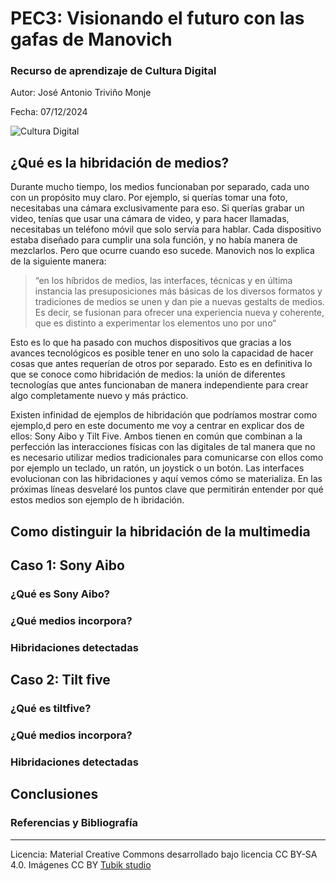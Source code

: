# PEC3: Visionando el futuro con las gafas de Manovich

### Recurso de aprendizaje de Cultura Digital

Autor: José Antonio Triviño Monje

Fecha: 07/12/2024

![Cultura Digital](https://miro.medium.com/max/1400/0*9PyyNvrO2PcD3KuU.png) 

## ¿Qué es la hibridación de medios?

Durante mucho tiempo, los medios funcionaban por separado, cada uno con un propósito muy claro. Por ejemplo, si querías tomar una foto, necesitabas una cámara exclusivamente para eso. Si querías grabar un video, tenías que usar una cámara de video, y para hacer llamadas, necesitabas un teléfono móvil que solo servía para hablar. Cada dispositivo estaba diseñado para cumplir una sola función, y no había manera de mezclarlos. Pero que ocurre cuando eso sucede. Manovich nos lo explica de la siguiente manera:

> “en los híbridos de medios, las interfaces, técnicas y en última instancia las presuposiciones más básicas de los diversos formatos y tradiciones de medios se unen y dan pie a nuevas gestalts de medios. Es decir, se fusionan para ofrecer una experiencia nueva y coherente, que es distinto a experimentar los elementos uno por uno“

Esto es lo que ha pasado con muchos dispositivos que gracias a los avances tecnológicos es posible tener en uno solo la capacidad de hacer cosas que antes requerían de otros por separado. Esto es en definitiva lo que se conoce como hibridación de medios: la unión de diferentes tecnologías que antes funcionaban de manera independiente para crear algo completamente nuevo y más práctico.

Existen infinidad de ejemplos de hibridación que podríamos mostrar como ejemplo,d pero en este documento me voy a centrar en explicar dos de ellos: Sony Aibo y Tilt Five. Ambos tienen en común que  combinan a la perfección las interacciones físicas con las digitales de tal manera que no es necesario utilizar medios tradicionales para comunicarse con ellos como por ejemplo un teclado, un ratón, un joystick o un botón. Las interfaces evolucionan con las hibridaciones y aquí vemos cómo se materializa. En las próximas líneas desvelaré los puntos clave que permitirán entender por qué estos medios son ejemplo de h ibridación. 

## Como distinguir la hibridación de la multimedia

## **Caso 1: Sony Aibo**



### ¿Qué es Sony Aibo?



### ¿Qué medios incorpora?

### Hibridaciones detectadas




## **Caso 2: Tilt five**


### ¿Qué es tiltfive?

### ¿Qué medios incorpora?
### Hibridaciones detectadas

## Conclusiones



### Referencias y Bibliografía
---

Licencia: Material Creative Commons desarrollado bajo licencia CC BY-SA 4.0. Imágenes CC BY [Tubik studio](https://blog.tubikstudio.com/how-to-create-original-flat-illustrations-designers-tips/)
